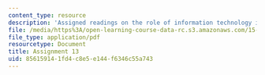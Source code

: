 ```yaml
---
content_type: resource
description: 'Assigned readings on the role of information technology in business. '
file: /media/https%3A/open-learning-course-data-rc.s3.amazonaws.com/15-598-it-and-business-transformation-spring-2003/856159141fd4c8e5e144f6346c55a743_assignment12.pdf
file_type: application/pdf
resourcetype: Document
title: Assignment 13
uid: 85615914-1fd4-c8e5-e144-f6346c55a743
---
```


